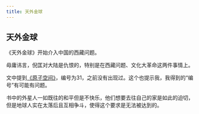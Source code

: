 ```yaml
---
title: 天外金球
---
```


## 天外金球

《天外金球》开始介入中国的西藏问题。

毋庸讳言，倪匡对大陆是仇恨的，特别是在西藏问题、文化大革命这两件事情上。

文中提到[《原子空间》](../031)，编号为31，之前没有出现过。这个也提示我，我得到的“编号”有可能有问题。

书中的外星人一如既往的和平但是不快乐，他们想要去往自己的家是如此的迫切，但是地球人实在太落后且互相争斗，使得这个要求是无法被达到的。